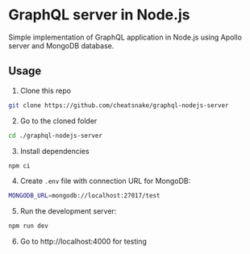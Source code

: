 # GraphQL server in Node.js

Simple implementation of GraphQL application in Node.js using Apollo server and MongoDB database.

## Usage

1. Clone this repo

```bash
git clone https://github.com/cheatsnake/graphql-nodejs-server
```

2. Go to the cloned folder

```bash
cd ./graphql-nodejs-server
```

3. Install dependencies

```bash
npm ci
```

4. Create `.env` file with connection URL for MongoDB:

```bash
MONGODB_URL=mongodb://localhost:27017/test
```

5. Run the development server:

```bash
npm run dev
```

6. Go to http://localhost:4000 for testing
